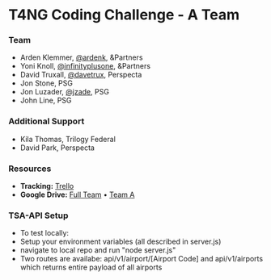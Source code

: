 # T4NG Coding Challenge - A Team

### Team
 * Arden Klemmer, [@ardenk](https://github.com/ardenk), &Partners
 * Yoni Knoll, [@infinityplusone](https://github.com/infinityplusone), &Partners
 * David Truxall, [@davetrux](https://github.com/davetrux), Perspecta
 * Jon Stone, PSG
 * Jon Luzader, [@jzade](https://github.com/jzade), PSG
 * John Line, PSG

### Additional Support
 * Kila Thomas, Trilogy Federal
 * David Park, Perspecta

### Resources
 * **Tracking:** [Trello](https://trello.com/b/4l8HlRHd/t4ng-coding-challenge-team-a)
 * **Google Drive:** [Full Team](https://drive.google.com/drive/folders/1cVGc_tJ_WsjPxeRmXye-49xNhipiHFor?usp=sharing) • [Team A](https://drive.google.com/drive/folders/1V6fF3Xka_HsSyPyPs9pnezLZ9qd_Z8pj?usp=sharing)

 ### TSA-API Setup
 * To test locally:
 * Setup your environment variables (all described in server.js)
 * navigate to local repo  and run "node server.js"
 * Two routes are availabe: api/v1/airport/[Airport Code] and api/v1/airports which returns entire payload of all airports